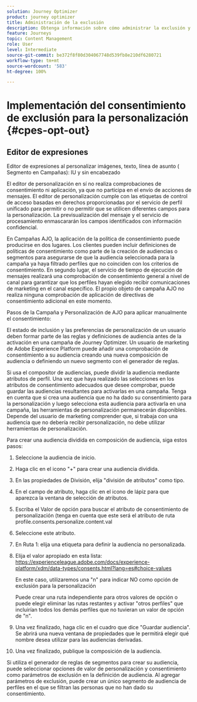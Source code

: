```yaml
---
solution: Journey Optimizer
product: journey optimizer
title: Administración de la exclusión
description: Obtenga información sobre cómo administrar la exclusión y la privacidad
feature: Journeys
topic: Content Management
role: User
level: Intermediate
source-git-commit: be372f8f80d304067748d539fb8e210df6280721
workflow-type: tm+mt
source-wordcount: '583'
ht-degree: 100%

---
```


# Implementación del consentimiento de exclusión para la personalización {#cpes-opt-out}


## Editor de expresiones

Editor de expresiones al personalizar imágenes, texto, línea de asunto ( Segmento en Campañas): IU y sin encabezado

El editor de personalización en sí no realiza comprobaciones de consentimiento ni aplicación, ya que no participa en el envío de acciones de mensajes. El editor de personalización cumple con las etiquetas de control de acceso basadas en derechos proporcionadas por el servicio de perfil unificado para permitir o no permitir que se utilicen diferentes campos para la personalización. La previsualización del mensaje y el servicio de procesamiento enmascararán los campos identificados con información confidencial.

En Campañas AJO, la aplicación de la política de consentimiento puede producirse en dos lugares. Los clientes pueden incluir definiciones de políticas de consentimiento como parte de la creación de audiencias o segmentos para asegurarse de que la audiencia seleccionada para la campaña ya haya filtrado perfiles que no coinciden con los criterios de consentimiento. En segundo lugar, el servicio de tiempo de ejecución de mensajes realizará una comprobación de consentimiento general a nivel de canal para garantizar que los perfiles hayan elegido recibir comunicaciones de marketing en el canal específico. El propio objeto de campaña AJO no realiza ninguna comprobación de aplicación de directivas de consentimiento adicional en este momento.

Pasos de la Campaña y Personalización de AJO para aplicar manualmente el consentimiento:

El estado de inclusión y las preferencias de personalización de un usuario deben formar parte de las reglas y definiciones de audiencia antes de la activación en una campaña de Journey Optimizer. Un usuario de marketing de Adobe Experience Platform puede añadir una comprobación de consentimiento a su audiencia creando una nueva composición de audiencia o definiendo un nuevo segmento con el generador de reglas.

Si usa el compositor de audiencias, puede dividir la audiencia mediante atributos de perfil. Una vez que haya realizado las selecciones en los atributos de consentimiento adecuados que desee comprobar, puede guardar las audiencias resultantes para activarlas en una campaña. Tenga en cuenta que si crea una audiencia que no ha dado su consentimiento para la personalización y luego selecciona esta audiencia para activarla en una campaña, las herramientas de personalización permanecerán disponibles. Depende del usuario de marketing comprender que, si trabaja con una audiencia que no debería recibir personalización, no debe utilizar herramientas de personalización.

Para crear una audiencia dividida en composición de audiencia, siga estos pasos:

1. Seleccione la audiencia de inicio.

1. Haga clic en el icono &quot;+&quot; para crear una audiencia dividida.

1. En las propiedades de División, elija &quot;división de atributos&quot; como tipo.

1. En el campo de atributo, haga clic en el icono de lápiz para que aparezca la ventana de selección de atributos.

1. Escriba el Valor de opción para buscar el atributo de consentimiento de personalización (tenga en cuenta que este será el atributo de ruta profile.consents.personalize.content.val

1. Seleccione este atributo.

1. En Ruta 1: elija una etiqueta para definir la audiencia no personalizada.

1. Elija el valor apropiado en esta lista: https://experienceleague.adobe.com/docs/experience-platform/xdm/data-types/consents.html?lang=es#choice-values

   En este caso, utilizaremos una &quot;n&quot; para indicar NO como opción de exclusión para la personalización

   Puede crear una ruta independiente para otros valores de opción o puede elegir eliminar las rutas restantes y activar &quot;otros perfiles&quot; que incluirían todos los demás perfiles que no tuvieran un valor de opción de &quot;n&quot;.

1. Una vez finalizado, haga clic en el cuadro que dice &quot;Guardar audiencia&quot;. Se abrirá una nueva ventana de propiedades que le permitirá elegir qué nombre desea utilizar para las audiencias derivadas.

1. Una vez finalizado, publique la composición de la audiencia.

Si utiliza el generador de reglas de segmentos para crear su audiencia, puede seleccionar opciones de valor de personalización y consentimiento como parámetros de exclusión en la definición de audiencia. Al agregar parámetros de exclusión, puede crear un único segmento de audiencia de perfiles en el que se filtran las personas que no han dado su consentimiento.
